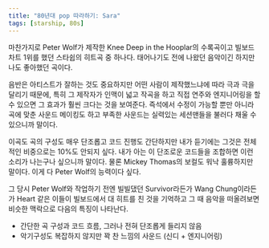 ```yaml
---
title: "80년대 pop 따라하기: Sara"
tags: [starship, 80s]
---
```


마찬가지로 Peter Wolf가 제작한 Knee Deep in the Hooplar의 수록곡이고 빌보드 차트 1위를 했던 스타쉽의 히트곡 중 하나다. 태어나기도 전에 나왔던 음악이긴 하지만 나도 좋아했던 곡이다. 

음반은 아티스트가 잘하는 것도 중요하지만 어떤 사람이 제작했느냐에 따라 극과 극을 달리기 때문에, 특히 그 제작자가 인맥이 넓고 작곡을 하고 직접 연주와 엔지니어링을 할 수 있으면 그 효과가 훨씬 크다는 것을 보여준다. 즉석에서 수정이 가능할 뿐만 아니라 곡에 맞춘 사운드 메이킹도 하고 부족한 사운드는 실력있는 세션맨들을 불러다 채울 수 있으니까 말이다.

이곡도 곡의 구성도 매우 단조롭고 코드 진행도 간단하지만 내가 듣기에는 그것은 전체적인 비중으로는 10%도 안되지 싶다. 내가 아는 이 단조로운 코드들을 조합하면 이런 소리가 나는구나 싶으니까 말이다. 물론 Mickey Thomas의 보컬도 워낙 훌륭하지만 말이다. 이게 다 Peter Wolf의 능력이다 싶다. 

그 당시 Peter Wolf와 작업하기 전엔 빌빌댔던 Survivor라든가 Wang Chung이라든가 Heart 같은 이들이 빌보드에서 대 히트를 친 것을 기억하고 그 때 음악을 떠올려보면 비슷한 맥락으로 다음의 특징이 나타난다.

- 간단한 곡 구성과 코드 흐름, 그러나 전혀 단조롭게 들리지 않음
- 악기구성도 복잡하지 않지만 꽉 찬 느낌의 사운드 (신디 + 엔지니어링)
